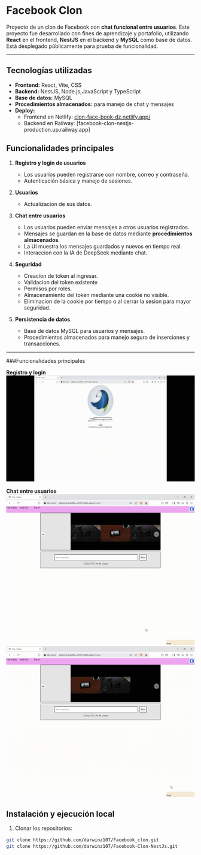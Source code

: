 # Facebook Clon

Proyecto de un clon de Facebook con **chat funcional entre usuarios**. Este proyecto fue desarrollado con fines de aprendizaje y portafolio, utilizando **React** en el frontend, **NestJS** en el backend y **MySQL** como base de datos. Está desplegado públicamente para prueba de funcionalidad.

---

## Tecnologías utilizadas

- **Frontend:** React, Vite, CSS
- **Backend:** NestJS, Node.js,JavaScript y TypeScript
- **Base de datos:** MySQL
- **Procedimientos almacenados:** para manejo de chat y mensajes
- **Deploy:** 
  - Frontend en Netlify: [clon-face-book-dz.netlify.app/](clon-face-book-dz.netlify.app/)
  - Backend en Railway: [facebook-clon-nestjs-production.up.railway.app]

## Funcionalidades principales

1. **Registro y login de usuarios**
   - Los usuarios pueden registrarse con nombre, correo y contraseña.
   - Autenticación básica y manejo de sesiones.

2. **Usuarios**
   - Actualizacion de sus datos.   

3. **Chat entre usuarios**
   - Los usuarios pueden enviar mensajes a otros usuarios registrados.
   - Mensajes se guardan en la base de datos mediante **procedimientos almacenados**.
   - La UI muestra los mensajes guardados y nuevos en tiempo real.
   - Interaccion con la IA de DeepSeek mediante chat.

4. **Seguridad**
   - Creacion de token al ingresar.
   - Validacion del token existente
   - Permisos por roles.
   - Almacenamiento del token mediante una cookie no visible.
   - Eliminacion de la cookie por tiempo o al cerrar la sesion para mayor seguridad.

5. **Persistencia de datos**
   - Base de datos MySQL para usuarios y mensajes.
   - Procedimientos almacenados para manejo seguro de inserciones y transacciones.

---
###Funcionalidades principales

**Registro y login**
![Registro y login](src/assets/gifs/registro.gif)

**Chat entre usuarios**
![Chat emisor](src/assets/gifs/emisor.gif)
![Chat receptor](src/assets/gifs/receptor.gif)

## Instalación y ejecución local

1. Clonar los repositorios:

```bash
git clone https://github.com/darwinz107/Facebook_clon.git
git clone https://github.com/darwinz107/Facebook-Clon-NestJs.git
